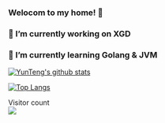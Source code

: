 ### Welocom to my home! 👋
### 🔭 I’m currently working on XGD
### 🤔 I’m currently learning Golang & JVM

[![YunTeng's github stats](https://github-readme-stats.vercel.app/api?username=yunteng9345&show_icons=true&theme=radical)](https://github.com/yunteng9345/github-readme-stats)

<!--[![ReadMe Card](https://github-readme-stats.vercel.app/api/pin/?username=Promacanthus&repo=Promacanthus)](https://github.com/anuraghazra/github-readme-stats)-->

[![Top Langs](https://github-readme-stats.vercel.app/api/top-langs/?username=yunteng9345&layout=compact&hide=JavaScript,TypeScripts,CSS)](https://github.com/anuraghazra/github-readme-stats)

<!--
<a href="https://github.com/anuraghazra/github-readme-stats">
  <img align="left" src="https://github-readme-stats.vercel.app/api/pin/?username=anuraghazra&repo=github-readme-stats" />
</a>
<a href="https://github.com/anuraghazra/convoychat">
  <img align="left" src="https://github-readme-stats.vercel.app/api/pin/?username=anuraghazra&repo=convoychat" />
</a>
-->

<p> 
  Visitor count<br>
  <img src="https://profile-counter.glitch.me/yunteng9345/count.svg" />
</p>
